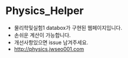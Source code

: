 # Physics_Helper
+ 물리학및실험1 databox가 구현된 웹페이지입니다.
+ 손쉬운 계산이 가능합니다. 
+ 개선사항있으면 issue 남겨주세요.
+ http://physics.jwseo001.com
